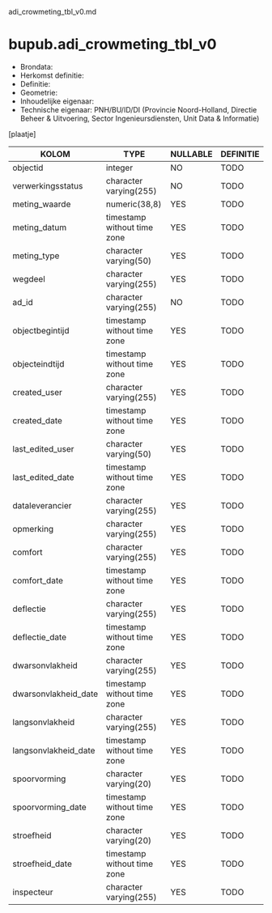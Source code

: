 adi_crowmeting_tbl_v0.md

# bupub.adi_crowmeting_tbl_v0


* Brondata: 
* Herkomst definitie: 
* Definitie: 
* Geometrie: 
* Inhoudelijke eigenaar: 
* Technische eigenaar: PNH/BU/ID/DI (Provincie Noord-Holland, Directie Beheer & Uitvoering, Sector Ingenieursdiensten, Unit Data & Informatie)

[plaatje]


|KOLOM                            |TYPE                       |NULLABLE|DEFINITIE|
|------                           |----                       |-----   |-----    |
|objectid                         |integer                    |NO      |TODO|
|verwerkingsstatus                |character varying(255)     |NO      |TODO|
|meting_waarde                    |numeric(38,8)              |YES     |TODO|
|meting_datum                     |timestamp without time zone|YES     |TODO|
|meting_type                      |character varying(50)      |YES     |TODO|
|wegdeel                          |character varying(255)     |YES     |TODO|
|ad_id                            |character varying(255)     |NO      |TODO|
|objectbegintijd                  |timestamp without time zone|YES     |TODO|
|objecteindtijd                   |timestamp without time zone|YES     |TODO|
|created_user                     |character varying(255)     |YES     |TODO|
|created_date                     |timestamp without time zone|YES     |TODO|
|last_edited_user                 |character varying(50)      |YES     |TODO|
|last_edited_date                 |timestamp without time zone|YES     |TODO|
|dataleverancier                  |character varying(255)     |YES     |TODO|
|opmerking                        |character varying(255)     |YES     |TODO|
|comfort                          |character varying(255)     |YES     |TODO|
|comfort_date                     |timestamp without time zone|YES     |TODO|
|deflectie                        |character varying(255)     |YES     |TODO|
|deflectie_date                   |timestamp without time zone|YES     |TODO|
|dwarsonvlakheid                  |character varying(255)     |YES     |TODO|
|dwarsonvlakheid_date             |timestamp without time zone|YES     |TODO|
|langsonvlakheid                  |character varying(255)     |YES     |TODO|
|langsonvlakheid_date             |timestamp without time zone|YES     |TODO|
|spoorvorming                     |character varying(20)      |YES     |TODO|
|spoorvorming_date                |timestamp without time zone|YES     |TODO|
|stroefheid                       |character varying(20)      |YES     |TODO|
|stroefheid_date                  |timestamp without time zone|YES     |TODO|
|inspecteur                       |character varying(255)     |YES     |TODO|
